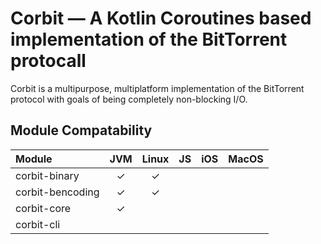 # Corbit — A Kotlin Coroutines based implementation of the BitTorrent protocall

Corbit is a multipurpose, multiplatform implementation of the BitTorrent protocol with goals of being completely non-blocking I/O. 

## Module Compatability

|   Module         | JVM   | Linux  | JS    | iOS   | MacOS  |
| :-------------   | :---: | :----: | :---: | :---: | :----: |
| corbit-binary    | ✓     | ✓      |       |       |        |
| corbit-bencoding | ✓     | ✓      |       |       |        |
| corbit-core      | ✓     |        |       |       |        |
| corbit-cli       |       |        |       |       |        |
